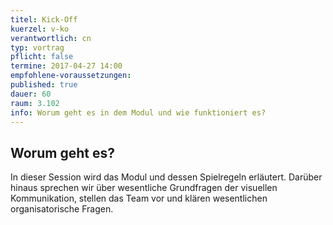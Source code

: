```yaml
---
titel: Kick-Off
kuerzel: v-ko
verantwortlich: cn
typ: vortrag
pflicht: false
termine: 2017-04-27 14:00
empfohlene-voraussetzungen: 
published: true
dauer: 60
raum: 3.102
info: Worum geht es in dem Modul und wie funktioniert es?
---
```


## Worum geht es?

In dieser Session wird das Modul und dessen Spielregeln erläutert. Darüber hinaus sprechen wir über wesentliche Grundfragen der visuellen Kommunikation, stellen das Team vor und klären wesentlichen organisatorische Fragen.


